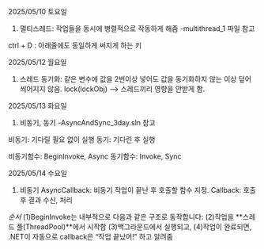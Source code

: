 2025/05/10 토요일
1. 멀티스레드: 작업들을 동시에 병렬적으로 작동하게 해줌
-multithread_1 파일 참고

ctrl + D : 아래줄에도 동일하게 써지게 하는 키

2025/05/12 월요일
1.  스레드 동기화: 같은 변수에 값을 2번이상 넣어도 값을 동기화하지 않는 이상 덮어씌어지지 않음. 
lock(lockObj) --> 스레드끼리 영향을 안받게 함.

2025/05/13 화요일
1. 비동기, 동기
-AsyncAndSync_3day.sln 참고

비동기: 기다릴 필요 없이 실행
동기: 기다린 후 실행

비동기함수: BeginInvoke, Async
동기함수: Invoke, Sync

2025/05/14 수요일
1. 비동기
AsyncCallback: 비동기 작업이 끝난 후 호출할 함수 지정.
Callback: 호출 후 결과 수신, 처리

*순서*
(1)BeginInvoke는 내부적으로 다음과 같은 구조로 동작합니다:
(2)작업을 **스레드 풀(ThreadPool)**에서 시작함
(3)백그라운드에서 실행되고,
(4)작업이 완료되면, .NET이 자동으로 callback은 “작업 끝났어!” 하고 알려줌
